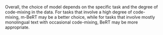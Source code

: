 Overall, the choice of model depends on the specific task and the degree of code-mixing in the data. 
For tasks that involve a high degree of code-mixing, m-BeRT may be a better choice, while for tasks that involve mostly monolingual text with occasional code-mixing, BeRT may be more appropriate.




